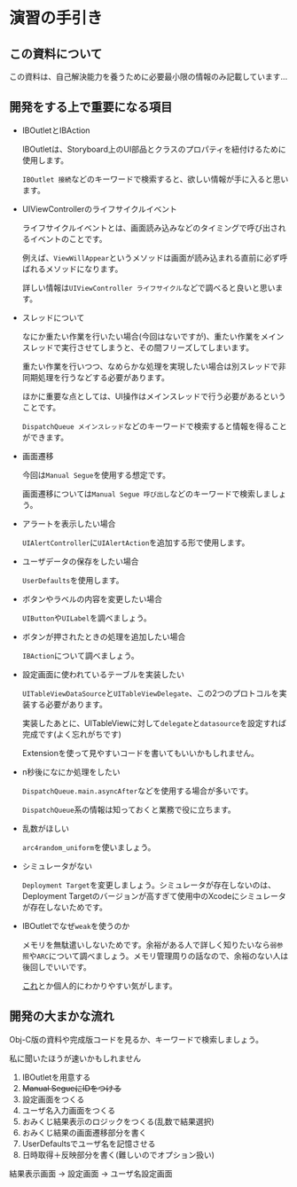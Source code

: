 # 演習の手引き

## この資料について

この資料は、自己解決能力を養うために必要最小限の情報のみ記載しています...

## 開発をする上で重要になる項目

- IBOutletとIBAction

  IBOutletは、Storyboard上のUI部品とクラスのプロパティを紐付けるために使用します。

  `IBOutlet 接続`などのキーワードで検索すると、欲しい情報が手に入ると思います。

- UIViewControllerのライフサイクルイベント

  ライフサイクルイベントとは、画面読み込みなどのタイミングで呼び出されるイベントのことです。

  例えば、`ViewWillAppear`というメソッドは画面が読み込まれる直前に必ず呼ばれるメソッドになります。

  詳しい情報は`UIViewController ライフサイクル`などで調べると良いと思います。

- スレッドについて

  なにか重たい作業を行いたい場合(今回はないですが)、重たい作業をメインスレッドで実行させてしまうと、その間フリーズしてしまいます。

  重たい作業を行いつつ、なめらかな処理を実現したい場合は別スレッドで非同期処理を行うなどする必要があります。

  ほかに重要な点としては、UI操作はメインスレッドで行う必要があるということです。

  `DispatchQueue メインスレッド`などのキーワードで検索すると情報を得ることができます。

- 画面遷移

  今回は`Manual Segue`を使用する想定です。

  画面遷移については`Manual Segue 呼び出し`などのキーワードで検索しましょう。

- アラートを表示したい場合

  `UIAlertController`に`UIAlertAction`を追加する形で使用します。

- ユーザデータの保存をしたい場合

  `UserDefaults`を使用します。

- ボタンやラベルの内容を変更したい場合

  `UIButton`や`UILabel`を調べましょう。

- ボタンが押されたときの処理を追加したい場合

  `IBAction`について調べましょう。

- 設定画面に使われているテーブルを実装したい

  `UITableViewDataSource`と`UITableViewDelegate`、この2つのプロトコルを実装する必要があります。
  
  実装したあとに、UITableViewに対して`delegate`と`datasource`を設定すれば完成です(よく忘れがちです)
  
  Extensionを使って見やすいコードを書いてもいいかもしれません。

- n秒後になにか処理をしたい

  `DispatchQueue.main.asyncAfter`などを使用する場合が多いです。

  `DispatchQueue`系の情報は知っておくと業務で役に立ちます。

- 乱数がほしい

  `arc4random_uniform`を使いましょう。

- シミュレータがない

  `Deployment Target`を変更しましょう。シミュレータが存在しないのは、Deployment Targetのバージョンが高すぎて使用中のXcodeにシミュレータが存在しないためです。

- IBOutletでなぜ`weak`を使うのか

  メモリを無駄遣いしないためです。余裕がある人で詳しく知りたいなら`弱参照`や`ARC`について調べましょう。メモリ管理周りの話なので、余裕のない人は後回しでいいです。

  [これ](http://natsuapps.com/note/2011/11/ios5-arc-weakproperty-for-outle.html)とか個人的にわかりやすい気がします。

## 開発の大まかな流れ

Obj-C版の資料や完成版コードを見るか、キーワードで検索しましょう。

私に聞いたほうが速いかもしれません

1. IBOutletを用意する
2. ~~Manual SegueにIDをつける~~
3. 設定画面をつくる
4. ユーザ名入力画面をつくる
5. おみくじ結果表示のロジックをつくる(乱数で結果選択)
6. おみくじ結果の画面遷移部分を書く
7. UserDefaultsでユーザ名を記憶させる
8. 日時取得＋反映部分を書く(難しいのでオプション扱い)

結果表示画面 -> 設定画面 -> ユーザ名設定画面